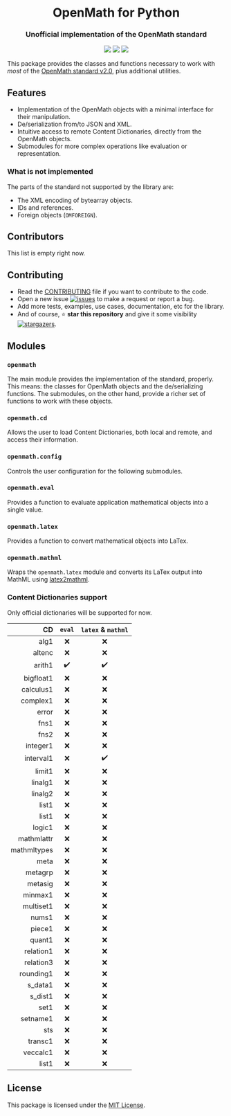 
<h1 align="center">OpenMath for Python</h1>
<h3 align="center">Unofficial implementation of the OpenMath standard</h3>
<p align="center">
<img src="https://img.shields.io/badge/python-3.10-306998?style=for-the-badge&logo=python&logoColor=ffdc51">
<a href="https://www.openmath.org"><img src="https://img.shields.io/badge/OpenMath-2.0-5b78fd?style=for-the-badge"></a>
<!--img src="https://img.shields.io/badge/version-v1.0-informational?style=for-the-badge"/-->
<a href="LICENSE"><img src="https://img.shields.io/badge/license-MIT-informational?style=for-the-badge"/></a>
</p>

This package provides the classes and functions necessary to work with _most_ of the [OpenMath standard v2.0](https://openmath.org/standard/om20-2019-07-01/), plus additional utilities.

## Features

- Implementation of the OpenMath objects with a minimal interface for their manipulation.
- De/serialization from/to JSON and XML.
- Intuitive access to remote Content Dictionaries, directly from the OpenMath objects.
- Submodules for more complex operations like evaluation or representation.

### What is not implemented

The parts of the standard not supported by the library are:

- The XML encoding of bytearray objects.
- IDs and references.
- Foreign objects (`OMFOREIGN`).

## Contributors

This list is empty right now.

## Contributing

- Read the [CONTRIBUTING](CONTRIBUTING.md) file if you want to contribute to the code.
- Open a new issue [![issues](https://img.shields.io/github/issues/MiguelMJ/openmath?logo=github&style=social)](https://github.com/MiguelMJ/openmath/issues/new) to make a request or report a bug.
- Add more tests, examples, use cases, documentation, etc for the library.
- And of course, :star: **star this repository** and give it some visibility [![stargazers](https://img.shields.io/github/stars/MiguelMJ/openmath?logo=github&style=social)](https://github.com/MiguelMJ/openmath/stargazers).

## Modules

### `openmath`

The main module provides the implementation of the standard, properly. This means: the classes for OpenMath objects and the de/serializing functions. The submodules, on the other hand, provide a richer set of functions to work with these objects.

### `openmath.cd`

Allows the user to load Content Dictionaries, both local and remote, and access their information.

### `openmath.config`

Controls the user configuration for the following submodules.

### `openmath.eval`

Provides a function to evaluate application mathematical objects into a single value.

### `openmath.latex`

Provides a function to convert mathematical objects into LaTex.

### `openmath.mathml`

Wraps the `openmath.latex` module and converts its LaTex output into MathML using [latex2mathml](https://github.com/roniemartinez/latex2mathml).

### Content Dictionaries support

Only official dictionaries will be supported for now.

| CD | `eval`| `latex` & `mathml` |
|---:|:---:|:---:|
| alg1 | :x: | :x: |
| altenc | :x: | :x: |
| arith1 | :heavy_check_mark: | :heavy_check_mark: |
| bigfloat1 | :x: | :x: |
| calculus1 | :x: | :x: |
| complex1 | :x: | :x: |
| error | :x: | :x: |
| fns1 | :x: | :x: |
| fns2 | :x: | :x: |
| integer1 | :x: | :x: |
| interval1 | :x: | :heavy_check_mark: |
| limit1 | :x: | :x: |
| linalg1 | :x: | :x: |
| linalg2 | :x: | :x: |
| list1 | :x: | :x: |
| list1 | :x: | :x: |
| logic1 | :x: | :x: |
| mathmlattr | :x: | :x: |
| mathmltypes | :x: | :x: |
| meta | :x: | :x: |
| metagrp | :x: | :x: |
| metasig | :x: | :x: |
| minmax1 | :x: | :x: |
| multiset1 | :x: | :x: |
| nums1 | :x: | :x: |
| piece1 | :x: | :x: |
| quant1 | :x: | :x: |
| relation1 | :x: | :x: |
| relation3 | :x: | :x: |
| rounding1 | :x: | :x: |
| s_data1 | :x: | :x: |
| s_dist1 | :x: | :x: |
| set1 | :x: | :x: |
| setname1 | :x: | :x: |
| sts | :x: | :x: |
| transc1 | :x: | :x: |
| veccalc1 | :x: | :x: |
| list1 | :x: | :x: |

## License

This package is licensed under the [MIT License](LICENSE).